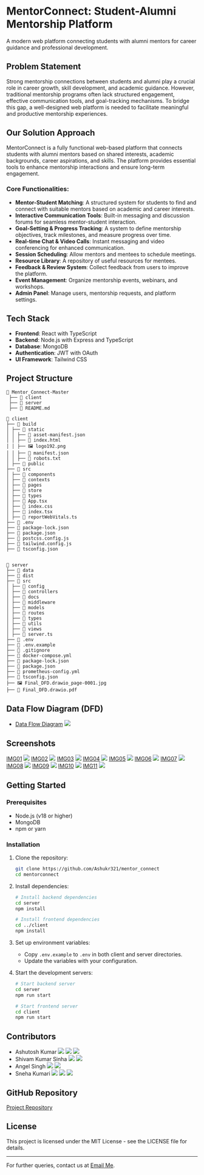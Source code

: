 # MentorConnect: Student-Alumni Mentorship Platform

A modern web platform connecting students with alumni mentors for career guidance and professional development.

## Problem Statement

Strong mentorship connections between students and alumni play a crucial role in career growth, skill development, and academic guidance. However, traditional mentorship programs often lack structured engagement, effective communication tools, and goal-tracking mechanisms. To bridge this gap, a well-designed web platform is needed to facilitate meaningful and productive mentorship experiences.

## Our Solution Approach

MentorConnect is a fully functional web-based platform that connects students with alumni mentors based on shared interests, academic backgrounds, career aspirations, and skills. The platform provides essential tools to enhance mentorship interactions and ensure long-term engagement.

### Core Functionalities:

- **Mentor-Student Matching**: A structured system for students to find and connect with suitable mentors based on academic and career interests.
- **Interactive Communication Tools**: Built-in messaging and discussion forums for seamless mentor-student interaction.
- **Goal-Setting & Progress Tracking**: A system to define mentorship objectives, track milestones, and measure progress over time.
- **Real-time Chat & Video Calls**: Instant messaging and video conferencing for enhanced communication.
- **Session Scheduling**: Allow mentors and mentees to schedule meetings.
- **Resource Library**: A repository of useful resources for mentees.
- **Feedback & Review System**: Collect feedback from users to improve the platform.
- **Event Management**: Organize mentorship events, webinars, and workshops.
- **Admin Panel**: Manage users, mentorship requests, and platform settings.

## Tech Stack

- **Frontend**: React with TypeScript
- **Backend**: Node.js with Express and TypeScript
- **Database**: MongoDB
- **Authentication**: JWT with OAuth
- **UI Framework**: Tailwind CSS

## Project Structure

```
📂 Mentor_Connect-Master  
 ├── 📂 client  
 ├── 📂 server  
 ├── 📄 README.md
```
```
📂 client
├── 📂 build
│ ├── 📂 static
│ │ ├── 📄 asset-manifest.json
│ │ ├── 📄 index.html
│ │ ├── 🖼️ logo192.png
│ │ ├── 📄 manifest.json
│ │ ├── 📄 robots.txt
│ ├── 📂 public
├── 📂 src
│ ├── 📂 components
│ ├── 📂 contexts
│ ├── 📂 pages
│ ├── 📂 store
│ ├── 📂 types
│ ├── 📄 App.tsx
│ ├── 📄 index.css
│ ├── 📄 index.tsx
│ ├── 📄 reportWebVitals.ts
├── 📄 .env
├── 📄 package-lock.json
├── 📄 package.json
├── 📄 postcss.config.js
├── 📄 tailwind.config.js
├── 📄 tsconfig.json


📂 server
├── 📂 data
├── 📂 dist
├── 📂 src
│ ├── 📂 config
│ ├── 📂 controllers
│ ├── 📂 docs
│ ├── 📂 middleware
│ ├── 📂 models
│ ├── 📂 routes
│ ├── 📂 types
│ ├── 📂 utils
│ ├── 📂 views
│ ├── 📄 server.ts
├── 📄 .env
├── 📄 .env.example
├── 📄 .gitignore
├── 📄 docker-compose.yml
├── 📄 package-lock.json
├── 📄 package.json
├── 📄 prometheus-config.yml
├── 📄 tsconfig.json
├── 🖼️ Final_DFD.drawio_page-0001.jpg
├── 📄 Final_DFD.drawio.pdf
```

## Data Flow Diagram (DFD)

- [Data Flow Diagram](./Final_DFD.drawio_page-0001.jpg)
![](./Final_DFD.drawio_page-0001.jpg)

## Screenshots
[IMG01](./demo/SC01.png)
![](./demo/SC01.png)
[IMG02](./demo/SC02.png)
![](./demo/SC02.png)
[IMG03](./demo/SC03.png)
![](./demo/SC03.png)
[IMG04](./demo/SC04.png)
![](./demo/SC04.png)
[IMG05](./demo/SC05.png)
![](./demo/SC05.png)
[IMG06](./demo/SC06.png)
![](./demo/SC06.png)
[IMG07](./demo/SC07.png)
![](./demo/SC07.png)
[IMG08](./demo/SC08.png)
![](./demo/SC08.png)
[IMG09](./demo/SC09.png)
![](./demo/SC09.png)
[IMG10](./demo/SC10.png)
![](./demo/SC10.png)
[IMG11](./demo/SC11.png)
![](./demo/SC11.png)


## Getting Started
### Prerequisites

- Node.js (v18 or higher)
- MongoDB
- npm or yarn

### Installation

1. Clone the repository:
   ```bash
   git clone https://github.com/Ashukr321/mentor_connect
   cd mentorconnect
   ```

2. Install dependencies:
   ```bash
   # Install backend dependencies
   cd server
   npm install

   # Install frontend dependencies
   cd ../client
   npm install
   ```

3. Set up environment variables:
   - Copy `.env.example` to `.env` in both client and server directories.
   - Update the variables with your configuration.

4. Start the development servers:
   ```bash
   # Start backend server
   cd server
   npm run start

   # Start frontend server
   cd client
   npm run start
   ```

## Contributors

- Ashutosh Kumar [<img src="https://img.shields.io/badge/LinkedIn-0077B5?style=flat&logo=linkedin&logoColor=white" />](https://www.linkedin.com/in/ashukr321/) [<img src="https://img.shields.io/badge/Portfolio-000000?style=flat&logo=About.me&logoColor=white" />](https://www.devashu.tech/) [<img src="https://img.shields.io/badge/GitHub-100000?style=flat&logo=github&logoColor=white" />](https://github.com/ashukr321)
- Shivam Kumar Sinha [<img src="https://img.shields.io/badge/LinkedIn-0077B5?style=flat&logo=linkedin&logoColor=white" />](https://www.linkedin.com/in/shivam-kumar-sinha-55aa9b273/) [<img src="https://img.shields.io/badge/GitHub-100000?style=flat&logo=github&logoColor=white" />](https://github.com/Shivamkumarsinha18)
- Angel Singh [<img src="https://img.shields.io/badge/LinkedIn-0077B5?style=flat&logo=linkedin&logoColor=white" />](https://www.linkedin.com/in/angel3002/) [<img src="https://img.shields.io/badge/GitHub-100000?style=flat&logo=github&logoColor=white" />](https://github.com/angel7544)
- Sneha Kumari [<img src="https://img.shields.io/badge/LinkedIn-0077B5?style=flat&logo=linkedin&logoColor=white" />](https://www.linkedin.com/in/sneha-kumari-ss/) [<img src="https://img.shields.io/badge/Portfolio-000000?style=flat&logo=About.me&logoColor=white" />](https://sneha108.vercel.app/) [<img src="https://img.shields.io/badge/GitHub-100000?style=flat&logo=github&logoColor=white" />](https://github.com/sneha-kumari-10)

## GitHub Repository

[Project Repository](https://github.com/your-repository/mentorconnect)

## License

This project is licensed under the MIT License - see the LICENSE file for details.

---



For further queries, contact us at [Email Me](mailto:angelsingh2199@gmail.com).

